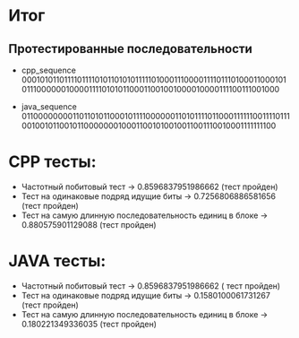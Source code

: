 # Итог
## Протестированные последовательности
* cpp_sequence 00010101101111011110101101010111110100011100001111011101000110001010111000000100001111010101100011001001000010000111100111001000

* java_sequence 01100000000110110101100010111100000011010111101100011111100111101110010010110010110000000100011001010010011001110010001111111100
# CPP тесты:
* Частотный побитовый тест -> 0.8596837951986662 (тест пройден)
* Тест на одинаковые подряд идущие биты -> 0.7256806886581656 (тест пройден)
* Тест на самую длинную последовательность единиц в блоке -> 0.880575901129088 (тест пройден)
# JAVA тесты:
* Частотный побитовый тест -> 0.8596837951986662 ( тест пройден)
* Тест на одинаковые подряд идущие биты -> 0.1580100061731267 (тест пройден)
* Тест на самую длинную последовательность единиц в блоке -> 0.180221349336035 (тест пройден)